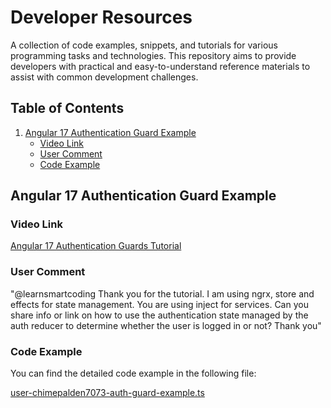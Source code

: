 # Developer Resources

A collection of code examples, snippets, and tutorials for various programming tasks and technologies. This repository aims to provide developers with practical and easy-to-understand reference materials to assist with common development challenges.

## Table of Contents
1. [Angular 17 Authentication Guard Example](#angular-17-authentication-guard-example)
   - [Video Link](https://www.youtube.com/watch?v=Gm6FfkIsTC8)
   - [User Comment](@chimepalden7073)
   - [Code Example](#code-example)

## Angular 17 Authentication Guard Example

### Video Link
[Angular 17 Authentication Guards Tutorial](https://www.youtube.com/watch?v=Gm6FfkIsTC8)

### User Comment
"@learnsmartcoding Thank you for the tutorial. I am using ngrx, store and effects for state management. You are using inject for services. Can you share info or link on how to use the authentication state managed by the auth reducer to determine whether the user is logged in or not? Thank you"

### Code Example
You can find the detailed code example in the following file:

[user-chimepalden7073-auth-guard-example.ts](./user-chimepalden7073-auth-guard-example.ts)

